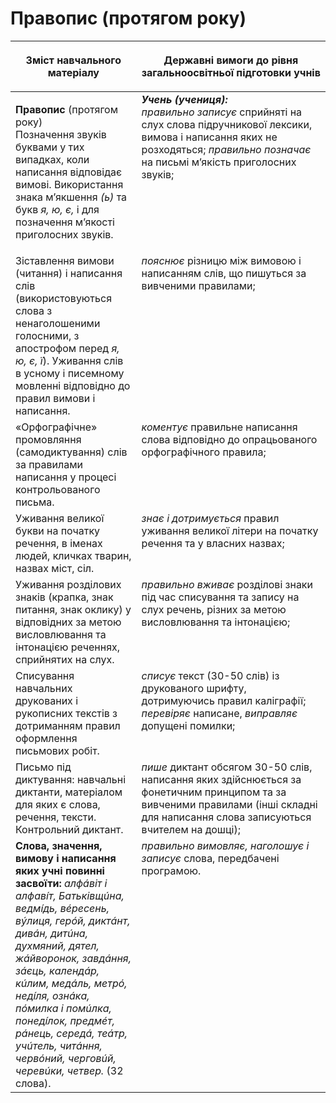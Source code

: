 # Правопис (протягом року)
<table>
<thead>
  <tr>
    <th width="40%" align="center"><p>Зміст навчального матеріалу</p></td>
    <th width="60%" align="center"><p>Державні вимоги до рівня загальноосвітньої підготовки учнів</p></td>
  </tr>
</thead>
<tbody>
  <tr>
    <td width="40%" style="vertical-align:top !important;">
    <p><b>Правопис</b> (протягом року)<br>
Позначення звуків буквами у тих випадках, коли написання відповідає вимові. Використання знака м’якшення <i>(ь)</i> та букв <i>я, ю, є,</i> і для позначення м’якості приголосних звуків.</td>
    <td width="60%" style="vertical-align:top !important;">
<i><b>Учень (учениця):</b></i><br>
<i>правильно записує</i> сприйняті на слух слова підручникової лексики, вимова і написання яких не розходяться; <i>правильно позначає</i> на письмі м’якість приголосних звуків;</td>
  </tr>
  <tr>
    <td width="40%" style="vertical-align:top !important;">
Зіставлення вимови (читання) і написання слів (використовуються слова з ненаголошеними голосними, з апострофом перед <i>я, ю, є, ї</i>). Уживання слів в усному і писемному мовленні відповідно до правил вимови і написання.</td>
    <td width="60%" style="vertical-align:top !important;">
<i>пояснює</i> різницю між вимовою і написанням слів, що пишуться за вивченими правилами;</td>
  </tr>
  <tr>
    <td width="40%" style="vertical-align:top !important;">
«Орфографічне» промовляння (самодиктування) слів за правилами написання у процесі контрольованого письма.</td>
    <td width="60%" style="vertical-align:top !important;">
<i>коментує</i> правильне написання слова відповідно до опрацьованого орфографічного правила;</td>
  </tr>
  <tr>
    <td width="40%" style="vertical-align:top !important;">
Уживання великої букви на початку речення, в іменах людей, кличках тварин, назвах міст, сіл.</td>
    <td width="60%" style="vertical-align:top !important;">
<i>знає і дотримується</i> правил уживання великої літери на початку речення та у власних назвах;</td>
  </tr>
  <tr>
    <td width="40%" style="vertical-align:top !important;">
Уживання розділових знаків (крапка, знак питання, знак оклику) у відповідних за метою висловлювання та інтонацією реченнях, сприйнятих на слух.</td>
    <td width="60%" style="vertical-align:top !important;">
<i>правильно вживає</i> розділові знаки під час списування та запису на слух речень, різних за метою висловлювання та інтонацією;</td>
  </tr>
  <tr>
    <td width="40%" style="vertical-align:top !important;">
Списування навчальних друкованих і рукописних текстів з дотриманням правил оформлення письмових робіт.</td>
    <td width="60%" style="vertical-align:top !important;">
<i>списує</i> текст (30-50 слів) із друкованого шрифту, дотримуючись правил каліграфії; <i>перевіряє</i> написане, <i>виправляє</i> допущені помилки;</td>
  </tr>
  <tr>
    <td width="40%" style="vertical-align:top !important;">
Письмо під диктування: навчальні диктанти, матеріалом для яких є слова, речення, тексти. Контрольний диктант.</td>
    <td width="60%" style="vertical-align:top !important;">
<i>пише</i> диктант обсягом 30-50 слів, написання яких здійснюється за фонетичним принципом та за вивченими правилами (інші складні для написання слова записуються вчителем на дошці);</td>
  </tr>
  <tr>
    <td width="40%" style="vertical-align:top !important;">
<b>Слова, значення, вимову і написання яких учні повинні засвоїти:</b> <i>алфáвіт і алфавíт, Батьківщúна, ведмíдь, вéресень, вýлиця, герóй, диктáнт, дивáн, дитúна, духмяний, дятел, жáйворонок, завдáння, зáєць, календáр, кúлим, медáль, метрó, недíля, ознáка, пóмилка і помúлка, понедíлок, предмéт, рáнець, середá, теáтр, учúтель, читáння, червóний, черговúй, черевúки, четвер.</i> (32 слова).</td>
    <td width="60%" style="vertical-align:top !important;">
<i>правильно вимовляє, наголошує і записує</i> слова, передбачені програмою.</td>
  </tr>
</tbody>
</table>